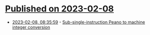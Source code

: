 # [Published on 2023-02-08](index.md)

* [2023-02-08, 08:35:59](https://lobste.rs/s/t7idnt/sub_single_instruction_peano_machine) - [Sub-single-instruction Peano to machine integer conversion](https://ocamlpro.com/blog/2023_01_23_Pea_No_Op/)
